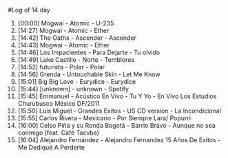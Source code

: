 #Log of 14 day

1. [00:00] Mogwai - Atomic - U-235
1. [14:27] Mogwai - Atomic - Ether
1. [14:42] The Oaths - Ascender - Ascender
1. [14:43] Mogwai - Atomic - Ether
1. [14:46] Los Impacientes - Para Dejarte - Tu olvido
1. [14:49] Luke Castillo - Norte - Temblores
1. [14:52] futurista - Polar - Polar
1. [14:56] Grenda - Untouchable Skin - Let Me Know
1. [15:01] Big Big Love - Eurydice - Eurydice
1. [15:44] [unknown] - unknown - Spotify
1. [15:45] Emmanuel - Acústico En Vivo - Tu Y Yo - En Vivo Los Estudios Churubusco México DF/2011
1. [15:50] Luis Miguel - Grandes Exitos - US CD version - La Incondicional
1. [15:55] Carlos Rivera - Mexicano - Por Siempre Lara/ Popurri
1. [16:00] Celso Piña y su Ronda Bogotá - Barrio Bravo - Aunque no sea conmigo (feat. Café Tacvba)
1. [16:04] Alejandro Fernández - Alejandro Fernandez 15 Años De Exitos - Me Dediqué A Perderte
